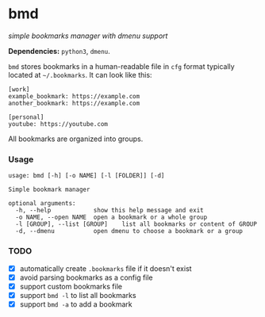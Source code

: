 # bmd
*simple bookmarks manager with dmenu support*

**Dependencies:** `python3`, `dmenu`.

`bmd` stores bookmarks in a human-readable file in `cfg` format typically located at `~/.bookmarks`.
It can look like this:
```
[work]
example_bookmark: https://example.com
another_bookmark: https://example.com

[personal]
youtube: https://youtube.com
```
All bookmarks are organized into groups.

### Usage
```
usage: bmd [-h] [-o NAME] [-l [FOLDER]] [-d]

Simple bookmark manager

optional arguments:
  -h, --help            show this help message and exit
  -o NAME, --open NAME  open a bookmark or a whole group
  -l [GROUP], --list [GROUP]    list all bookmarks or content of GROUP 
  -d, --dmenu           open dmenu to choose a bookmark or a group
```

### TODO
- [x] automatically create `.bookmarks` file if it doesn't exist
- [x] avoid parsing bookmarks as a config file
- [x] support custom bookmarks file
- [x] support `bmd -l` to list all bookmarks
- [x] support `bmd -a` to add a bookmark
